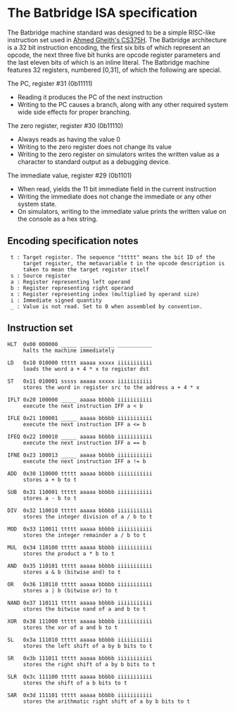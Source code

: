# The Batbridge ISA specification

The Batbridge machine standard was designed to be a simple RISC-like
instruction set used in
[Ahmed Gheith's CS375H](http://www.cs.utexas.edu/~gheith/). The
Batbridge architecture is a 32 bit instruction encoding, the first six
bits of which represent an opcode, the next three five bit hunks are
opcode register parameters and the last eleven bits of which is an
inline literal. The Batbridge machine features 32 registers, numbered
[0,31], of which the following are special.

The PC, register #31 (0b11111)
  - Reading it produces the PC of the next instruction
  - Writing to the PC causes a branch, along with any other required
    system wide side effects for proper branching.

The zero register, register #30 (0b11110)
  - Always reads as having the value 0
  - Writing to the zero register does not change its value
  - Writing to the zero register on simulators writes the written
    value as a character to standard output as a debugging device.

The immediate value, register #29 (0b1101)
  - When read, yields the 11 bit immediate field in the current instruction
  - Writing the immediate does not change the immediate or any other system state.
  - On simulators, writing to the immediate value prints the written
    value on the console as a hex string.

## Encoding specification notes
```
 t : Target register. The sequence "ttttt" means the bit ID of the
     target register, the metavariable t in the opcode description is
     taken to mean the target register itself
 s : Source register
 a : Register representing left operand
 b : Register representing right operand
 x : Register representing index (multiplied by operand size)
 i : Immediate signed quantity
 _ : Value is not read. Set to 0 when assembled by convention.

```

## Instruction set
```
HLT  0x00 000000 _____ _____ _____ ___________
     halts the machine immediately

LD   0x10 010000 ttttt aaaaa xxxxx iiiiiiiiiii
     loads the word a + 4 * x to register dst

ST   0x11 010001 sssss aaaaa xxxxx iiiiiiiiiii
     stores the word in register src to the address a + 4 * x

IFLT 0x20 100000 _____ aaaaa bbbbb iiiiiiiiiii
     execute the next instruction IFF a < b
 
IFLE 0x21 100001 _____ aaaaa bbbbb iiiiiiiiiii
     execute the next instruction IFF a <= b
 
IFEQ 0x22 100010 _____ aaaaa bbbbb iiiiiiiiiii
     execute the next instruction IFF a == b
 
IFNE 0x23 100013 _____ aaaaa bbbbb iiiiiiiiiii
     execute the next instruction IFF a != b
 
ADD  0x30 110000 ttttt aaaaa bbbbb iiiiiiiiiii
     stores a + b to t
 
SUB  0x31 110001 ttttt aaaaa bbbbb iiiiiiiiiii
     stores a - b to t
 
DIV  0x32 110010 ttttt aaaaa bbbbb iiiiiiiiiii
     stores the integer division of a / b to t
 
MOD  0x33 110011 ttttt aaaaa bbbbb iiiiiiiiiii
     stores the integer remainder a / b to t
 
MUL  0x34 110100 ttttt aaaaa bbbbb iiiiiiiiiii
     stores the product a * b to t
 
AND  0x35 110101 ttttt aaaaa bbbbb iiiiiiiiiii
     stores a & b (bitwise and) to t
 
OR   0x36 110110 ttttt aaaaa bbbbb iiiiiiiiiii
     stores a | b (bitwise or) to t

NAND 0x37 110111 ttttt aaaaa bbbbb iiiiiiiiiii
     stores the bitwise nand of a and b to t
 
XOR  0x38 111000 ttttt aaaaa bbbbb iiiiiiiiiii
     stores the xor of a and b to t
 
SL   0x3a 111010 ttttt aaaaa bbbbb iiiiiiiiiii
     stores the left shift of a by b bits to t

SR   0x3b 111011 ttttt aaaaa bbbbb iiiiiiiiiii
     stores the right shift of a by b bits to t
 
SLR  0x3c 111100 ttttt aaaaa bbbbb iiiiiiiiiii
     stores the shift of a b bits to t

SAR  0x3d 111101 ttttt aaaaa bbbbb iiiiiiiiiii
     stores the arithmatic right shift of a by b bits to t
```
